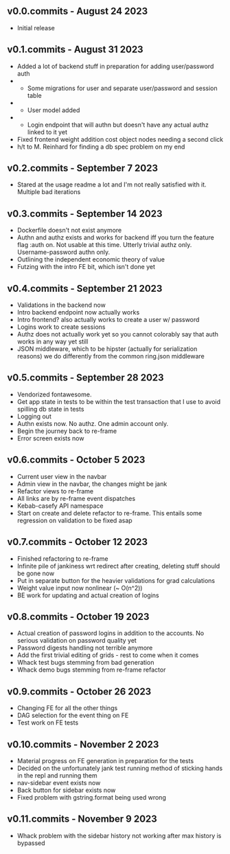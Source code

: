 v0.0.commits - August 24 2023
----

- Initial release

v0.1.commits - August 31 2023
----

- Added a lot of backend stuff in preparation for adding user/password auth
- - Some migrations for user and separate user/password and session table
- - User model added
- - Login endpoint that will authn but doesn't have any actual authz linked to it yet
- Fixed frontend weight addition cost object nodes needing a second click
- h/t to M. Reinhard for finding a db spec problem on my end

v0.2.commits - September 7 2023
----

- Stared at the usage readme a lot and I'm not really satisfied with it. Multiple bad iterations

v0.3.commits - September 14 2023
----

- Dockerfile doesn't not exist anymore
- Authn and authz exists and works for backend iff you turn the feature flag :auth on. Not usable at this time. Utterly trivial authz only. Username-password authn only.
- Outlining the independent economic theory of value
- Futzing with the intro FE bit, which isn't done yet

v0.4.commits - September 21 2023
----

- Validations in the backend now
- Intro backend endpoint now actually works
- Intro frontend? also actually works to create a user w/ password
- Logins work to create sessions
- Authz does not actually work yet so you cannot colorably say that auth works in any way yet still
- JSON middleware, which to be hipster (actually for serialization reasons) we do differently from the common ring.json middleware

v0.5.commits - September 28 2023
----

- Vendorized fontawesome.
- Get app state in tests to be within the test transaction that I use to avoid spilling db state in tests
- Logging out
- Authn exists now. No authz. One admin account only.
- Begin the journey back to re-frame
- Error screen exists now

v0.6.commits - October 5 2023
---

- Current user view in the navbar
- Admin view in the navbar, the changes might be jank
- Refactor views to re-frame
- All links are by re-frame event dispatches
- Kebab-casefy API namespace
- Start on create and delete refactor to re-frame. This entails some regression on validation to be fixed asap

v0.7.commits - October 12 2023
---

- Finished refactoring to re-frame
- Infinite pile of jankiness wrt redirect after creating, deleting stuff should be gone now
- Put in separate button for the heavier validations for grad calculations
- Weight value input now nonlinear (~ O(n^2))
- BE work for updating and actual creation of logins

v0.8.commits - October 19 2023
---

- Actual creation of password logins in addition to the accounts. No serious validation on password quality yet
- Password digests handling not terrible anymore
- Add the first trivial editing of grids - rest to come when it comes
- Whack test bugs stemming from bad generation
- Whack demo bugs stemming from re-frame refactor

v0.9.commits - October 26 2023
---

- Changing FE for all the other things
- DAG selection for the event thing on FE
- Test work on FE tests

v0.10.commits - November 2 2023
---

- Material progress on FE generation in preparation for the tests
- Decided on the unfortunately jank test running method of sticking hands in the repl and running them
- nav-sidebar event exists now
- Back button for sidebar exists now
- Fixed problem with gstring.format being used wrong

v0.11.commits - November 9 2023
---

- Whack problem with the sidebar history not working after max history is bypassed
